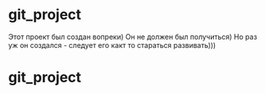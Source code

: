 # git_project
Этот проект был создан вопреки) Он не должен был получиться) Но раз уж он создался - следует его какт то стараться развивать)))
# git_project
